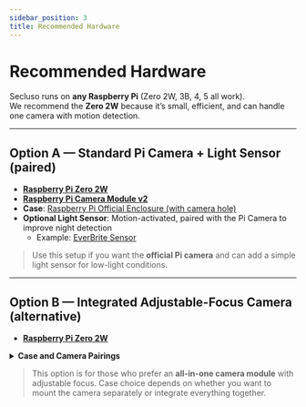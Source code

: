 ```yaml
---
sidebar_position: 3
title: Recommended Hardware
---
```


# Recommended Hardware

Secluso runs on **any Raspberry Pi** (Zero 2W, 3B, 4, 5 all work).  
We recommend the **Zero 2W** because it’s small, efficient, and can handle one camera with motion detection.

---

## Option A — Standard Pi Camera + Light Sensor (paired)

- [**Raspberry Pi Zero 2W**](https://www.amazon.com/Raspberry-Zero-Bluetooth-RPi-2W/dp/B09LH5SBPS)
- [**Raspberry Pi Camera Module v2**](https://www.amazon.com/Raspberry-Pi-Camera-Module-Megapixel/dp/B01ER2SKFS)
- **Case**: [Raspberry Pi Official Enclosure (with camera hole)](https://www.amazon.com/Raspberry-Official-Enclosure-Camera-Compatible/dp/B07QJZBXYC)
- **Optional Light Sensor**: Motion-activated, paired with the Pi Camera to improve night detection  
  * Example: [EverBrite Sensor](https://www.amazon.com/EverBrite-Battery-Bathroom-Batteries-Included/dp/B08Y8QCZ6M)

> Use this setup if you want the **official Pi camera** and can add a simple light sensor for low-light conditions.

---

## Option B — Integrated Adjustable-Focus Camera (alternative)

- [**Raspberry Pi Zero 2W**](https://www.amazon.com/Raspberry-Zero-Bluetooth-RPi-2W/dp/B09LH5SBPS)

<details>
<summary><strong>Case and Camera Pairings</strong></summary>

**Option (easy)**  
Use the included acrylic mount for the camera and a separate Pi case:
- [Night Vision Adjustable Focus Camera + Acrylic Mount](https://www.amazon.com/MakerFocus-Raspberry-Camera-Adjustable-Focus-Fisheye/dp/B07BK1QZ2L)  
- [iUniker Raspberry Pi Acrylic Case](https://www.amazon.com/iUniker-Raspberry-Starter-Acrylic-Clear/dp/B075FLGWJL/)

**Option (advanced)**  
Use a 3D-printed case that holds both the Pi and the night-vision camera:
- [3D Printed Case design](https://gmail784811.autodesk360.com/g/shares/SH56a43QTfd62c1cd9681e75e6af7b61dce3) 
- [Night Vision Adjustable Focus Camera Without Mount]( https://www.amazon.com/MELIFE-Raspberry-Camera-Adjustable-Focus-Infrared/dp/B08RHZ5BJM/)

If you have another night vision camera or prefer to buy a different option, it most likely will work. These are just recommendations.

</details>

> This option is for those who prefer an **all-in-one camera module** with adjustable focus. Case choice depends on whether you want to mount the camera separately or integrate everything together.
